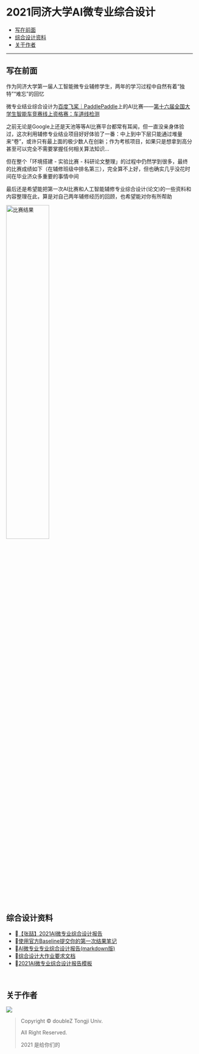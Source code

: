 # 2021同济大学AI微专业综合设计

* [写在前面](#写在前面)
* [综合设计资料](#综合设计资料)
* [关于作者](#关于作者)

-----

## 写在前面

作为同济大学第一届人工智能微专业辅修学生，两年的学习过程中自然有着“独特”“难忘”的回忆

微专业结业综合设计为[百度飞桨｜PaddlePaddle](https://aistudio.baidu.com/aistudio/index)上的AI比赛——[第十六届全国大学生智能车竞赛线上资格赛：车道线检测](https://aistudio.baidu.com/aistudio/competition/detail/68)

之前无论是Google上还是天池等等AI比赛平台都常有耳闻，但一直没亲身体验过，这次利用辅修专业结业项目好好体验了一番：中上到中下层只能通过堆量来“卷”，或许只有最上面的极少数人在创新；作为考核项目，如果只是想拿到高分甚至可以完全不需要掌握任何相关算法知识...

但在整个「环境搭建 - 实验比赛 - 科研论文整理」的过程中仍然学到很多，最终的比赛成绩如下（在辅修班级中排名第三），完全算不上好，但也确实几乎没花时间在毕业济众多重要的事情中间

最后还是希望能把第一次AI比赛和人工智能辅修专业综合设计(论文)的一些资料和内容整理在此，算是对自己两年辅修经历的回顾，也希望能对你有所帮助

<img src="/Users/doublez/Developer/Progressing/PaddleSeg/resources/比赛结果.png" alt="比赛结果" width="48%;" />

<br/>

## 综合设计资料

- 🎉[【张喆】2021AI微专业综合设计报告](https://github.com/doubleZ0108/PaddleSeg/blob/master/archive/[张喆]2021AI微专业综合设计报告.pdf)
- 🎉[使用官方Baseline提交你的第一次结果笔记](https://github.com/doubleZ0108/PaddleSeg/blob/master/doc/baseline.md)
- 📝[AI微专业专业综合设计报告(markdown版)](https://github.com/doubleZ0108/PaddleSeg/blob/master/doc/AI微专业专业综合设计报告.md)
- 📝[综合设计大作业要求文档](https://github.com/doubleZ0108/PaddleSeg/blob/master/doc/综合设计大作业.docx)
- 📝[2021AI微专业综合设计报告模板](https://github.com/doubleZ0108/PaddleSeg/blob/master/doc/2021AI微专业综合设计报告模板.docx)

<br/>

## 关于作者

![](https://doublez-site-bed.oss-cn-shanghai.aliyuncs.com/img/20210616121310.png)

> Copyright © doubleZ Tongji Univ.
>
> All Right Reserved.
>
> 2021 是给你们的
